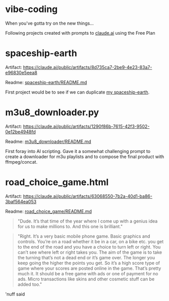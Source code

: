 # vibe-coding
When you've gotta try on the new things...

Following projects created with prompts to [claude.ai](https://claude.ai/) using the Free Plan

# spaceship-earth

Artifact: https://claude.ai/public/artifacts/8d735ca7-2be9-4e23-83a7-e96830e5eea8

Readme: [spaceship-earth/README.md](./spaceship-earth/README.md)

First project would be to see if we can duplicate [my spaceship-earth](https://github.com/mjheick/spaceship-earth).

# m3u8_downloader.py

Artifact: https://claude.ai/public/artifacts/1290f86b-7615-42f3-9502-0e12be4948fd

Readme: [m3u8_downloader/README.md](./m3u8_downloader/README.md)

First foray into AI scripting. Gave it a somewhat challenging prompt to create a downloader for m3u playlists and to compose the final product with ffmpeg/concat.

# road_choice_game.html

Artifact: https://claude.ai/public/artifacts/63068550-7b2a-40d1-ba86-3baf564ea053

Readme: [road_choice_game/README.md](./road_choice_game/README.md)

> "Dude. It’s that time of the year where I come up with a genius idea for us to make millions to. And this one is brilliant."

> "Right. It’s a very basic mobile phone game. Basic graphics and controls. You’re on a road whether it be in a car, on a bike etc. you get to the end of the road and you have a choice to turn left or right. You can’t see where left or right takes you. The aim of the game is to take the turning that’s not a dead end or it’s game over. The longer you keep going the higher the points you get. So it’s a high score type of game where your scores are posted online in the game. That’s pretty much it. It should be a free game with ads or one of payment for no ads. Micro transactions like skins and other cosmetic stuff can be added too."

'nuff said
